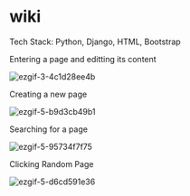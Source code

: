 # wiki

Tech Stack: Python, Django, HTML, Bootstrap

Entering a page and editting its content

![ezgif-3-4c1d28ee4b](https://github.com/marcusjhang/wiki/assets/102737980/acd89405-187c-4175-a9b0-99ee9cb97f79)

Creating a new page
   
![ezgif-5-b9d3cb49b1](https://github.com/marcusjhang/wiki/assets/102737980/17fdcbb2-7765-4675-ba38-bd9339a7d4c9)

Searching for a page

![ezgif-5-95734f7f75](https://github.com/marcusjhang/wiki/assets/102737980/efdad62a-77a2-4258-a133-df938c40b626)


Clicking Random Page

![ezgif-5-d6cd591e36](https://github.com/marcusjhang/wiki/assets/102737980/321c7891-df48-4232-889f-04e57e7aac4a)



